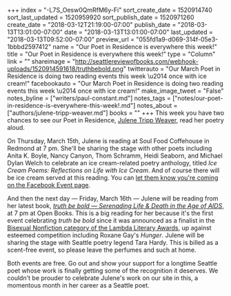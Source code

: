 +++
index = "-L7S_Oesw0QmRfM6y-Fi"
sort_create_date = 1520914740
sort_last_updated = 1520959920
sort_publish_date = 1520971260
create_date = "2018-03-12T21:19:00-07:00"
publish_date = "2018-03-13T13:01:00-07:00"
date = "2018-03-13T13:01:00-07:00"
last_updated = "2018-03-13T09:52:00-07:00"
preview_url = "055fd1a9-d069-314f-05e3-1bbbd2597412"
name = "Our Poet in Residence is everywhere this week!"
title = "Our Poet in Residence is everywhere this week!"
type = "Column"
link = ""
shareimage = "http://seattlereviewofbooks.com/webhook-uploads/1520914591618/truthbebold.png"
twitterauto = "Our March Poet in Residence is doing two reading events this week \u2014 once with ice cream!"
facebookauto = "Our March Poet in Residence is doing two reading events this week \u2014 once with ice cream!"
make_image_tweet = "False"
notes_byline = ["writers/paul-constant.md"]
notes_tags = ["notes/our-poet-in-residence-is-everywhere-this-week!.md"]
notes_about = ["authors/julene-tripp-weaver.md"]
books = ""
+++
This week you have two chances to see our Poet in Residence, [Julene Tripp Weaver](http://www.seattlereviewofbooks.com/writers/julene-tripp-weaver/), read her poetry aloud.

On Thursday, March 15th, Julene is reading at Soul Food Coffehouse in Redmond at 7 pm. She'll be sharing the stage with other poets including Anita K. Boyle, Nancy Canyon, Thom Schramm, Heidi Seaborn, and Michael Dylan Welch to celebrate an ice cream-related poetry anthology, titled *Ice Cream Poems: Reflections on Life with Ice Cream*. And of course there will be ice cream served at this reading. You can [let them know you're coming on the Facebook Event page](https://www.facebook.com/events/1677841348948371/).

And then the next day — Friday, March 16th — Julene will be reading from her latest book, [*truth be bold — Serenading Life & Death in the Age of AIDS*](https://www.finishinglinepress.com/product/truth-be-bold-by-julene-tripp-weaver/), at 7 pm at Open Books. This is a big reading for her because it's the first event celebrating *truth be bold* since it was announced as a finalist in the [Bisexual Nonfiction category of the Lambda Literary Awards](https://www.lambdaliterary.org/lambda-literary-award-finalists/), up against esteemed competition including Roxane Gay's *Hunger*. Julene will be sharing the stage with Seattle poetry legend Tara Hardy. This is billed as a scent-free event, so please leave the perfumes and such at home.

Both events are free. Go out and show your support for a longtime Seattle poet whose work is finally getting some of the recognition it deserves. We couldn't be prouder to celebrate Julene's work on our site in this, a momentous month in her career as a Seattle poet.

